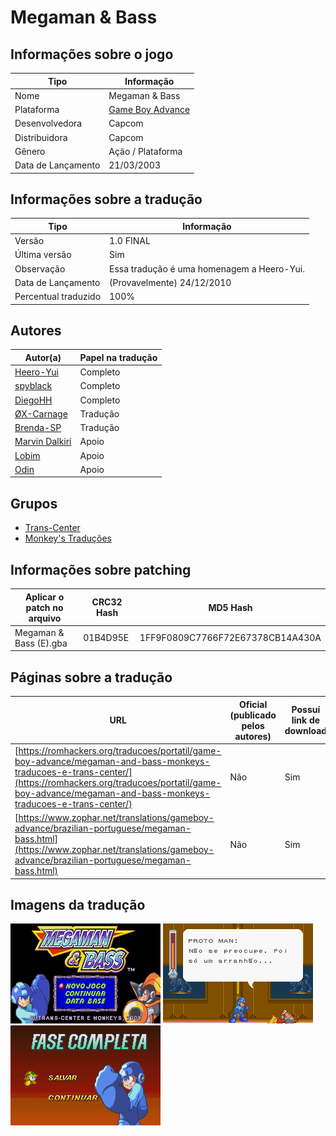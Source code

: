 # Megaman &amp; Bass

## Informações sobre o jogo

| Tipo | Informação |
| ----------- | ----------- |
| Nome | Megaman &amp; Bass |
| Plataforma | [Game Boy Advance](../) |
| Desenvolvedora | Capcom |
| Distribuidora | Capcom |
| Gênero | Ação / Plataforma |
| Data de Lançamento | 21/03/2003 |

## Informações sobre a tradução

| Tipo | Informação |
| ----------- | ----------- |
| Versão | 1\.0 FINAL |
| Última versão | Sim |
| Observação | Essa tradução é uma homenagem a Heero\-Yui\. |
| Data de Lançamento | (Provavelmente) 24/12/2010 |
| Percentual traduzido | 100% |

## Autores

| Autor(a) | Papel na tradução |
| ----------- | ----------- |
| [Heero\-Yui](../../../autores/heero-yui/) | Completo |
| [spyblack](../../../autores/spyblack/) | Completo |
| [DiegoHH](../../../autores/diegohh/) | Completo |
| [ØX\-Carnage](../../../autores/x-carnage/) | Tradução |
| [Brenda\-SP](../../../autores/brenda-sp/) | Tradução |
| [Marvin Dalkiri](../../../autores/marvin-dalkiri/) | Apoio |
| [Lobim](../../../autores/lobim/) | Apoio |
| [Odin](../../../autores/odin/) | Apoio |

## Grupos

* [Trans\-Center](../../../grupos/trans-center/)
* [Monkey's Traduções](../../../grupos/monkeys-traducoes/)

## Informações sobre patching

| Aplicar o patch no arquivo | CRC32 Hash | MD5 Hash |
| ----------- | ----------- | ----------- |
| Megaman &amp; Bass \(E\)\.gba | 01B4D95E | 1FF9F0809C7766F72E67378CB14A430A |

## Páginas sobre a tradução

| URL | Oficial (publicado pelos autores) | Possuí link de download |
| ----------- | ----------- | ----------- |
| [https://romhackers.org/traducoes/portatil/game-boy-advance/megaman-and-bass-monkeys-traducoes-e-trans-center/](https://romhackers.org/traducoes/portatil/game-boy-advance/megaman-and-bass-monkeys-traducoes-e-trans-center/) | Não | Sim |
| [https://www.zophar.net/translations/gameboy-advance/brazilian-portuguese/megaman-bass.html](https://www.zophar.net/translations/gameboy-advance/brazilian-portuguese/megaman-bass.html) | Não | Sim |

## Imagens da tradução

![Imagem de exemplo da tradução 1](1.png)
![Imagem de exemplo da tradução 2](2.png)
![Imagem de exemplo da tradução 3](3.png)